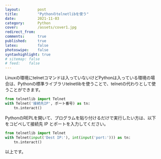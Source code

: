 ```yaml
---
layout:        post
title:         "Pythonのtelnetlibを使う"
date:          2021-11-03
category:      Python
cover:         /assets/cover1.jpg
redirect_from:
comments:      true
published:     true
latex:         false
photoswipe:    false
syntaxhighlight: true
# sitemap: false
# feed:    false
---
```


Linuxの環境にtelnetコマンドは入っていないけどPythonは入っている環境の場合は、Pythonの標準ライブラリtelnetlibを使うことで、telnetの代わりとして使うことができます。
```python
from telnetlib import Telnet
with Telnet('接続先IP', ポート番号) as tn:
    tn.interact()
```
PythonのREPLを開いて、プログラムを貼り付けるだけで実行したい方は、以下をコピペして接続先 IP とポートを入力してください。
```python
from telnetlib import Telnet
with Telnet(input('Dest IP:'), int(input('port:'))) as tn:
    tn.interact()
```

以上です。
